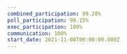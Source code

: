 ```yaml
---
combined_participation: 99.28%
poll_participation: 99.15%
exec_participation: 100%
communication: 100%
start_date: 2021-11-08T00:00:00.000Z
---
```

